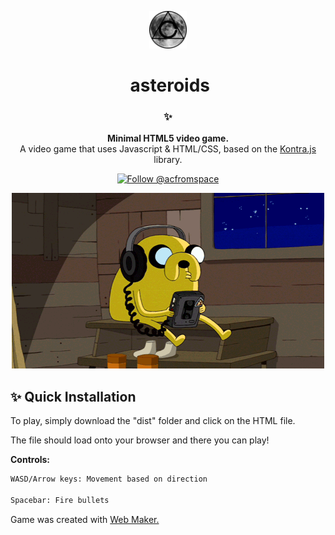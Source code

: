 <!-- HEADING -->

<p align="center">
  <img src="../../../images/avatar.png" width="60">
</p>
<h1 align="center">️
  asteroids
</h1>

<!-- DESCRIPTION -->

<h3 align="center">
  <span role="img" aria-label="Sparkles">✨</span>
</h3>
<p align="center">
  <strong>Minimal HTML5 video game.</strong><br>
  A video game that uses Javascript & HTML/CSS, based on the <a href="https://github.com/straker/kontra" target="_blank">Kontra.js</a> library.
</p>

<!-- INFORMATION (Shields:IO) -->

<p align="center">
    <!-- <a href="https://github.com/acfromspace/infinitygauntlet/blob/master/LICENSE">
        <img src="https://img.shields.io/github/license/mashape/apistatus.svg"
            alt="License: MIT"></a> -->
    <a href="https://twitter.com/intent/follow?screen_name=acfromspace">
        <img src="https://img.shields.io/twitter/follow/acfromspace.svg?style=social&logo=twitter"
            alt="Follow @acfromspace"></a>
</p>

<!-- FEATURES -->

<p align="center">
  <img src="../../../images/doggo.gif">
</p>

<!-- QUICK INSTALLATION -->

## <span role="img" aria-label="Sparkles">✨</span> Quick Installation

To play, simply download the "dist" folder and click on the HTML file.

The file should load onto your browser and there you can play!

**Controls:**

```txt
WASD/Arrow keys: Movement based on direction

Spacebar: Fire bullets

```

Game was created with <a href="https://webmakerapp.com/app/" target="_blank">Web Maker.</a>
